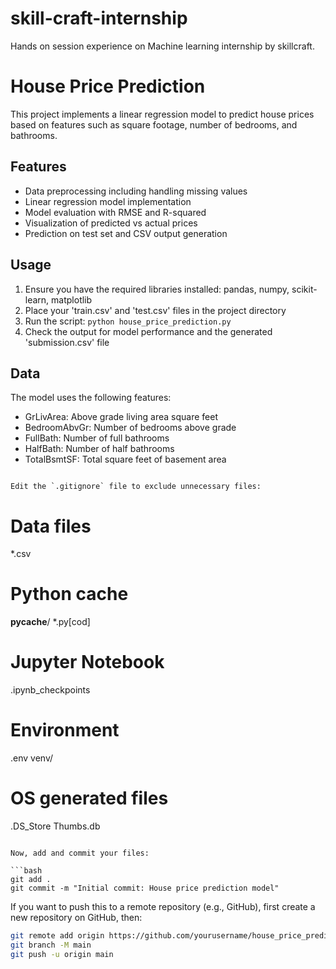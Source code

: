 # skill-craft-internship
Hands on session experience on Machine learning internship by skillcraft.
# House Price Prediction

This project implements a linear regression model to predict house prices based on features such as square footage, number of bedrooms, and bathrooms.

## Features

- Data preprocessing including handling missing values
- Linear regression model implementation
- Model evaluation with RMSE and R-squared
- Visualization of predicted vs actual prices
- Prediction on test set and CSV output generation

## Usage

1. Ensure you have the required libraries installed: pandas, numpy, scikit-learn, matplotlib
2. Place your 'train.csv' and 'test.csv' files in the project directory
3. Run the script: `python house_price_prediction.py`
4. Check the output for model performance and the generated 'submission.csv' file

## Data

The model uses the following features:
- GrLivArea: Above grade living area square feet
- BedroomAbvGr: Number of bedrooms above grade
- FullBath: Number of full bathrooms
- HalfBath: Number of half bathrooms
- TotalBsmtSF: Total square feet of basement area
```

Edit the `.gitignore` file to exclude unnecessary files:

```
# Data files
*.csv

# Python cache
__pycache__/
*.py[cod]

# Jupyter Notebook
.ipynb_checkpoints

# Environment
.env
venv/

# OS generated files
.DS_Store
Thumbs.db
```

Now, add and commit your files:

```bash
git add .
git commit -m "Initial commit: House price prediction model"
```

If you want to push this to a remote repository (e.g., GitHub), first create a new repository on GitHub, then:

```bash
git remote add origin https://github.com/yourusername/house_price_prediction.git
git branch -M main
git push -u origin main
```

